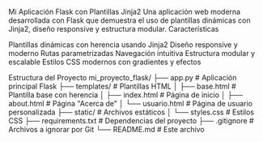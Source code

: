 Mi Aplicación Flask con Plantillas Jinja2
Una aplicación web moderna desarrollada con Flask que demuestra el uso de plantillas dinámicas con Jinja2, diseño responsive y estructura modular.
 Características

 Plantillas dinámicas con herencia usando Jinja2
 Diseño responsive y moderno
 Rutas parametrizadas
 Navegación intuitiva
 Estructura modular y escalable
 Estilos CSS modernos con gradientes y efectos

 Estructura del Proyecto
mi_proyecto_flask/
├── app.py                 # Aplicación principal Flask
├── templates/             # Plantillas HTML
│   ├── base.html         # Plantilla base con herencia
│   ├── index.html        # Página de inicio
│   ├── about.html        # Página "Acerca de"
│   └── usuario.html      # Página de usuario personalizada
├── static/               # Archivos estáticos
│   └── styles.css        # Estilos CSS
├── requirements.txt      # Dependencias del proyecto
├── .gitignore           # Archivos a ignorar por Git
└── README.md            # Este archivo

